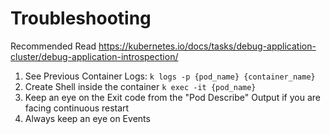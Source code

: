 # Troubleshooting

Recommended Read https://kubernetes.io/docs/tasks/debug-application-cluster/debug-application-introspection/

1. See Previous Container Logs:  `k logs -p {pod_name} {container_name}`
2. Create Shell inside the container `k exec -it {pod_name}`
3. Keep an eye on the Exit code from the "Pod Describe" Output if you are facing continuous restart
4. Always keep an eye on Events